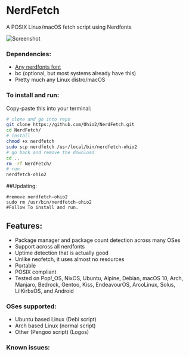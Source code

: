 # NerdFetch
 A POSIX Linux/macOS fetch script using Nerdfonts

![Screenshot](https://i.imgur.com/58uSut6.png)

### Dependencies:

- [Any nerdfonts font](https://www.nerdfonts.com/font-downloads)
- bc (optional, but most systems already have this)
- Pretty much any Linux distro/macOS

### To install and run:

Copy-paste this into your terminal:

```sh
# clone and go into repo
git clone https://github.com/Ohio2/NerdFetch.git
cd NerdFetch/
# install 
chmod +x nerdfetch
sudo scp nerdfetch /usr/local/bin/nerdfetch-ohio2
# go back and remove the download
cd ..
rm -rf NerdFetch/
# run
nerdfetch-ohio2
```
##Updating:
```
#remove nerdfetch-ohio2
sudo rm /usr/bin/nerdfetch-ohio2
#Follow To install and run.
```
## Features:
- Package manager and package count detection across many OSes
- Support across all nerdfonts
- Uptime detection that is actually good
- Unlike neofetch, it uses almost no resources
- Portable
- POSIX compliant
- Tested on Pop!_OS, NixOS, Ubuntu, Alpine, Debian, macOS 10, Arch, Manjaro, Bedrock, Gentoo, Kiss, EndeavourOS, ArcoLinux, Solus, LilKirbsOS, and Android

### OSes supported:
- Ubuntu based Linux (Debi script)
- Arch based Linux (normal script)
- Other (Pengoo script)
(Logos)


### Known issues:
